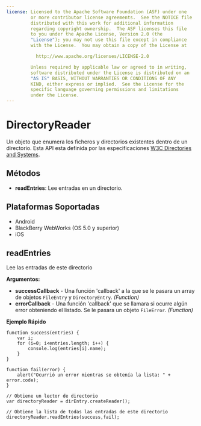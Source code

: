```yaml
---
license: Licensed to the Apache Software Foundation (ASF) under one
         or more contributor license agreements.  See the NOTICE file
         distributed with this work for additional information
         regarding copyright ownership.  The ASF licenses this file
         to you under the Apache License, Version 2.0 (the
         "License"); you may not use this file except in compliance
         with the License.  You may obtain a copy of the License at

           http://www.apache.org/licenses/LICENSE-2.0

         Unless required by applicable law or agreed to in writing,
         software distributed under the License is distributed on an
         "AS IS" BASIS, WITHOUT WARRANTIES OR CONDITIONS OF ANY
         KIND, either express or implied.  See the License for the
         specific language governing permissions and limitations
         under the License.
---
```


DirectoryReader
===============

Un objeto que enumera los ficheros y directorios existentes dentro de un directorio. Esta API esta definida por las especificaciones [W3C Directories and Systems](http://www.w3.org/TR/file-system-api/).

Métodos
-------

- __readEntries__: Lee entradas en un directorio. 

Plataformas Soportadas
-------------------

- Android
- BlackBerry WebWorks (OS 5.0 y superior)
- iOS

readEntries
-----------

Lee las entradas de este directorio

__Argumentos:__

- __successCallback__ - Una función 'callback' a la que se le pasara un array de objetos `FileEntry` y `DirectoryEntry`. _(Function)_
- __errorCallback__ - Una función 'callback' que se llamara si ocurre algún error obteniendo el listado. Se le pasara un objeto `FileError`. _(Function)_

__Ejemplo Rápido__
	
    function success(entries) {
        var i;
        for (i=0; i<entries.length; i++) {
            console.log(entries[i].name);
        }
    }

    function fail(error) {
        alert("Ocurrió un error mientras se obtenía la lista: " + error.code);
    }

    // Obtiene un lector de directorio
    var directoryReader = dirEntry.createReader();

    // Obtiene la lista de todas las entradas de este directorio
    directoryReader.readEntries(success,fail);
